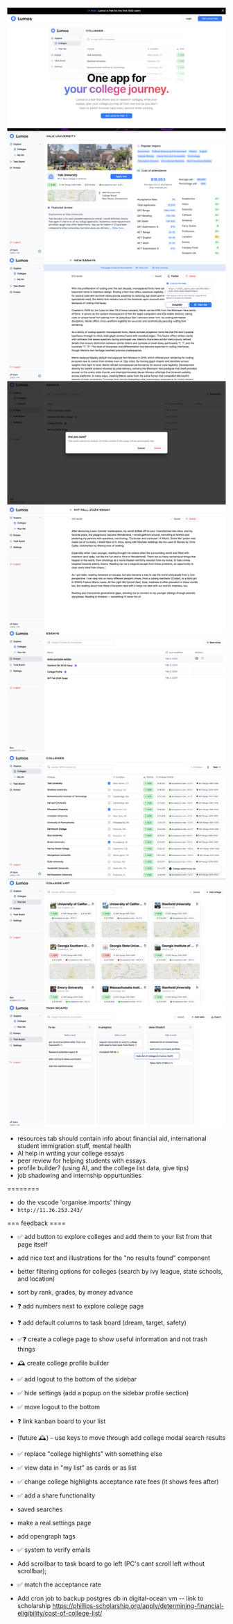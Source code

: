 ![Screenshot](assets/homepage.png)
![Screenshot](assets/college.png)
![Screenshot](assets/publish.png)
![Screenshot](assets/delete-essay.png)
![Screenshot](assets/essay.png)
![Screenshot](assets/essays.png)
![Screenshot](assets/explore-colleges.png)
![Screenshot](assets/list.png)
![Screenshot](assets/tasks.png)

-   resources tab should contain info about financial aid, international student immigration stuff, mental health
-   AI help in writing your college essays
-   peer review for helping students with essays.
-   profile builder? (using AI, and the college list data, give tips)
-   job shadowing and internship oppurtunities

========

-   do the vscode 'organise imports' thingy
-   `http://11.36.253.243/`

=== feedback ====

-   ✅ add button to explore colleges and add them to your list from that page itself
-   add nice text and illustrations for the "no results found" component
-   better filtering options for colleges (search by ivy league, state schools, and location)
-   sort by rank, grades, by money advance
-   ❓ add numbers next to explore college page

-   ❓ add default columns to task board (dream, target, safety)
-   ✅❓ create a college page to show useful information and not trash things
-   🕰️ create college profile builder
-   ✅ add logout to the bottom of the sidebar
-   ✅ hide settings (add a popup on the sidebar profile section)
-   ✅ move logout to the bottom
-   ❓ link kanban board to your list
-   (future 🕰️) – use keys to move through add college modal search results
-   ✅ replace "college highlights" with something else
-   ✅ view data in "my list" as cards or as list
-   ✅ change college highlights acceptance rate fees (it shows fees after)
-   ✅ add a share functionality
-   saved searches
-   make a real settings page
-   add opengraph tags
-   ✅ system to verify emails
-   Add scrollbar to task board to go left (PC's cant scroll left without scrollbar);
-   ✅ match the acceptance rate
-   Add cron job to backup postgres db in digital-ocean vm
    -- link to scholarship https://phillips-scholarship.org/apply/determining-financial-eligibility/cost-of-college-list/
